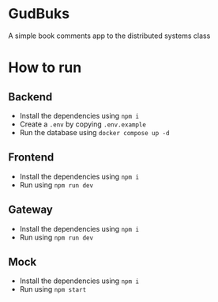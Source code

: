 # GudBuks

A simple book comments app to the distributed systems class

# How to run

## Backend

- Install the dependencies using `npm i`
- Create a `.env` by copying `.env.example`
- Run the database using `docker compose up -d`

## Frontend

- Install the dependencies using `npm i`
- Run using `npm run dev`

## Gateway

- Install the dependencies using `npm i`
- Run using `npm run dev`

## Mock

- Install the dependencies using `npm i`
- Run using `npm start`
